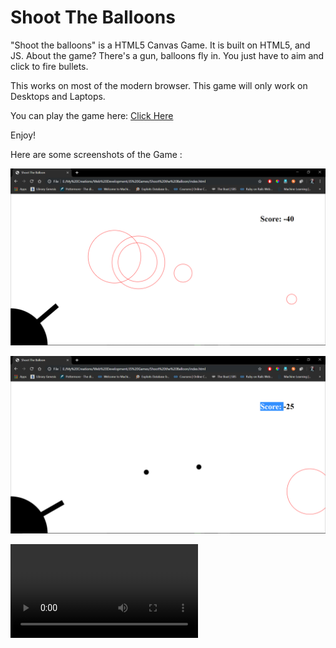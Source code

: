 # Shoot The Balloons

"Shoot the balloons" is a HTML5 Canvas Game. It is built on HTML5, and JS. About the game? There's a gun, balloons fly in. You just have to aim and click to fire bullets. 

This works on most of the modern browser.
This game will only work on Desktops and Laptops. 

You can play the game here: [Click Here](http://myprojectspro.000webhostapp.com/JavaScript%20Projects/Shoot%20the%20Balloon/index.html)

Enjoy! 

Here are some screenshots of the Game :

![picture](assets/1.png)


![picture](assets/2.png)

<video src="assets/video.mp4"></video>
